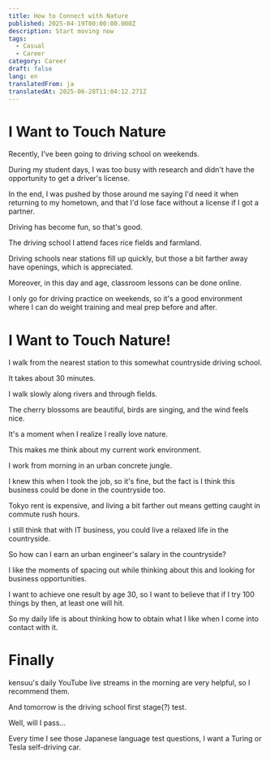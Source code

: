 ```yaml
---
title: How to Connect with Nature
published: 2025-04-19T00:00:00.000Z
description: Start moving now
tags:
  - Casual
  - Career
category: Career
draft: false
lang: en
translatedFrom: ja
translatedAt: 2025-06-28T11:04:12.271Z
---
```


# I Want to Touch Nature

Recently, I've been going to driving school on weekends.

During my student days, I was too busy with research and didn't have the opportunity to get a driver's license.

In the end, I was pushed by those around me saying I'd need it when returning to my hometown, and that I'd lose face without a license if I got a partner.

Driving has become fun, so that's good.

The driving school I attend faces rice fields and farmland.

Driving schools near stations fill up quickly, but those a bit farther away have openings, which is appreciated.

Moreover, in this day and age, classroom lessons can be done online.

I only go for driving practice on weekends, so it's a good environment where I can do weight training and meal prep before and after.

# I Want to Touch Nature!

I walk from the nearest station to this somewhat countryside driving school.

It takes about 30 minutes.

I walk slowly along rivers and through fields.

The cherry blossoms are beautiful, birds are singing, and the wind feels nice.

It's a moment when I realize I really love nature.

This makes me think about my current work environment.

I work from morning in an urban concrete jungle.

I knew this when I took the job, so it's fine, but the fact is I think this business could be done in the countryside too.

Tokyo rent is expensive, and living a bit farther out means getting caught in commute rush hours.

I still think that with IT business, you could live a relaxed life in the countryside.

So how can I earn an urban engineer's salary in the countryside?

I like the moments of spacing out while thinking about this and looking for business opportunities.

I want to achieve one result by age 30, so I want to believe that if I try 100 things by then, at least one will hit.

So my daily life is about thinking how to obtain what I like when I come into contact with it.

# Finally

kensuu's daily YouTube live streams in the morning are very helpful, so I recommend them.

And tomorrow is the driving school first stage(?) test.

Well, will I pass...

Every time I see those Japanese language test questions, I want a Turing or Tesla self-driving car.
